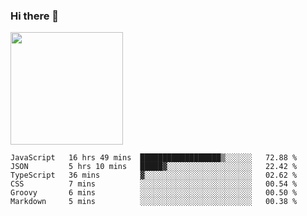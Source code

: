 ### Hi there 👋

<!--
**hwolf0610/hwolf0610** is a ✨ _special_ ✨ repository because its `README.md` (this file) appears on your GitHub profile.

Here are some ideas to get you started:

- 🔭 I’m currently working on ...
- 🌱 I’m currently learning ...
- 👯 I’m looking to collaborate on ...
- 🤔 I’m looking for help with ...
- 💬 Ask me about ...
- 📫 How to reach me: ...
- 😄 Pronouns: ...
- ⚡ Fun fact: ...
-->

<img height="180em" src="https://github-readme-stats.vercel.app/api?username=hwolf0610&show_icons=true&hide_border=true&&count_private=true&include_all_commits=true" />


<!--START_SECTION:waka-->

```text
JavaScript   16 hrs 49 mins  ██████████████████▒░░░░░░   72.88 %
JSON         5 hrs 10 mins   █████▓░░░░░░░░░░░░░░░░░░░   22.42 %
TypeScript   36 mins         ▓░░░░░░░░░░░░░░░░░░░░░░░░   02.62 %
CSS          7 mins          ░░░░░░░░░░░░░░░░░░░░░░░░░   00.54 %
Groovy       6 mins          ░░░░░░░░░░░░░░░░░░░░░░░░░   00.50 %
Markdown     5 mins          ░░░░░░░░░░░░░░░░░░░░░░░░░   00.38 %
```

<!--END_SECTION:waka-->
